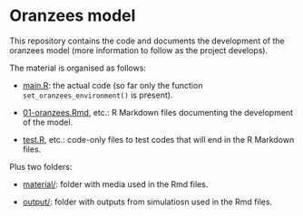 # Oranzees model

This repository contains the code and documents the development of the oranzees model (more information to follow as the project develops).

The material is organised as follows:

* [main.R](main.R): the actual code (so far only the function `set_oranzees_environment()` is present).

* [01-oranzees.Rmd](01-oranzees.Rmd), etc.: R Markdown files documenting the development of the model.

* [test.R](test.R), etc.: code-only files to test codes that will end in the R Markdown files.

Plus two folders:

* [material/](material): folder with media used in the Rmd files.

* [output/](output): folder with outputs from simulatiosn used in the Rmd files.